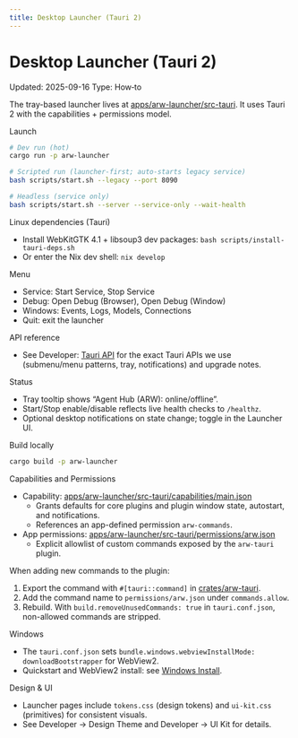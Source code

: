 ```yaml
---
title: Desktop Launcher (Tauri 2)
---
```


# Desktop Launcher (Tauri 2)
Updated: 2025-09-16
Type: How‑to

The tray-based launcher lives at [apps/arw-launcher/src-tauri](https://github.com/t3hw00t/ARW/blob/main/apps/arw-launcher/src-tauri). It uses Tauri 2 with the capabilities + permissions model.

Launch
```bash
# Dev run (hot)
cargo run -p arw-launcher

# Scripted run (launcher-first; auto-starts legacy service)
bash scripts/start.sh --legacy --port 8090

# Headless (service only)
bash scripts/start.sh --server --service-only --wait-health
```

Linux dependencies (Tauri)
- Install WebKitGTK 4.1 + libsoup3 dev packages: `bash scripts/install-tauri-deps.sh`
- Or enter the Nix dev shell: `nix develop`

Menu
- Service: Start Service, Stop Service
- Debug: Open Debug (Browser), Open Debug (Window)
- Windows: Events, Logs, Models, Connections
- Quit: exit the launcher

API reference
- See Developer: [Tauri API](../developer/tauri_api.md) for the exact Tauri APIs we use (submenu/menu patterns, tray, notifications) and upgrade notes.

Status
- Tray tooltip shows “Agent Hub (ARW): online/offline”.
- Start/Stop enable/disable reflects live health checks to `/healthz`.
- Optional desktop notifications on state change; toggle in the Launcher UI.

Build locally
```bash
cargo build -p arw-launcher
```

Capabilities and Permissions
- Capability: [apps/arw-launcher/src-tauri/capabilities/main.json](https://github.com/t3hw00t/ARW/blob/main/apps/arw-launcher/src-tauri/capabilities/main.json)
  - Grants defaults for core plugins and plugin window state, autostart, and notifications.
  - References an app-defined permission `arw-commands`.
- App permissions: [apps/arw-launcher/src-tauri/permissions/arw.json](https://github.com/t3hw00t/ARW/blob/main/apps/arw-launcher/src-tauri/permissions/arw.json)
  - Explicit allowlist of custom commands exposed by the `arw-tauri` plugin.

When adding new commands to the plugin:
1) Export the command with `#[tauri::command]` in [crates/arw-tauri](https://github.com/t3hw00t/ARW/blob/main/crates/arw-tauri).
2) Add the command name to `permissions/arw.json` under `commands.allow`.
3) Rebuild. With `build.removeUnusedCommands: true` in `tauri.conf.json`, non-allowed commands are stripped.

Windows
- The `tauri.conf.json` sets `bundle.windows.webviewInstallMode: downloadBootstrapper` for WebView2.
 - Quickstart and WebView2 install: see [Windows Install](windows_install.md).

Design & UI
- Launcher pages include `tokens.css` (design tokens) and `ui-kit.css` (primitives) for consistent visuals.
- See Developer → Design Theme and Developer → UI Kit for details.
